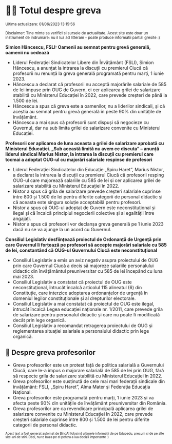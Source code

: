 # 👩‍🏫 Totul despre greva
<sub>Ultima actualizare: 01/06/2023 13:15:56</sub>

<sub>Disclaimer: Tine minte sa verifici si sursele de actualitate. Acest site este doar un instrument de indrumare: nu il lua ad litteram - poate produce informatii partial gresite :)</sub>

**Simion Hăncescu, FSLI: Oamenii au semnat pentru grevă generală, oamenii nu cedează**

- Liderul Federației Sindicatelor Libere din Învățământ (FSLI), Simion Hăncescu, a anunțat la intrarea la discuții cu premierul Ciucă că profesorii nu renunță la greva generală programată pentru marți, 1 iunie 2023.
- Hăncescu a declarat că profesorii nu acceptă majorările salariale de 585 de lei impuse prin OUG de Guvern, ci cer aplicarea grilei de salarizare stabilită cu Ministerul Educației în 2022, care prevede creșteri de până la 1.500 de lei.
- Hăncescu a spus că greva este a oamenilor, nu a liderilor sindicali, și că aceștia au semnat pentru grevă generală în peste 90% din unitățile de învățământ.
- Hăncescu a mai spus că profesorii sunt dispuși să negocieze cu Guvernul, dar nu sub limita grilei de salarizare convenite cu Ministerul Educației.

**Profesorii cer aplicarea de luna aceasta a grilei de salarizare aprobată cu Ministerul Educației. „Sub această limită nu avem ce discuta” – anunță liderul sindical Marius Nistor, la intrarea la discuții cu premierul care tocmai a adoptat OUG-ul cu majorări salariale respinse de profesori**

- Liderul Federației Sindicatelor din Educație „Spiru Haret”, Marius Nistor, a declarat la intrarea la discuții cu premierul Ciucă că profesorii resping OUG-ul care majorează salariile cu 585 de lei și cer aplicarea grilei de salarizare stabilită cu Ministerul Educației în 2022.
- Nistor a spus că grila de salarizare prevede creșteri salariale cuprinse între 800 și 1.500 de lei pentru diferite categorii de personal didactic și că aceasta este singura soluție acceptabilă pentru profesori.
- Nistor a spus că OUG-ul adoptat de Guvern este neconstituțional și ilegal și că încalcă principiul negocierii colective și al egalității între angajați.
- Nistor a spus că profesorii vor declanșa greva generală pe 1 iunie 2023 dacă nu se va ajunge la un acord cu Guvernul.

**Consiliul Legislativ desființează proiectul de Ordonanță de Urgență prin care Guvernul îi forțează pe profesori să accepte majorări salariale cu 585 de lei, constantând că OUG-ul Guvernului Ciucă este neconstituțional**

- Consiliul Legislativ a emis un aviz negativ asupra proiectului de OUG prin care Guvernul Ciucă a decis să majoreze salariile personalului didactic din învățământul preuniversitar cu 585 de lei începând cu luna mai 2023.
- Consiliul Legislativ a constatat că proiectul de OUG este neconstituțional, întrucât încalcă articolul 115 alineatul (6) din Constituție, care interzice adoptarea ordonanțelor de urgență în domeniul legilor constituționale și al drepturilor electorale.
- Consiliul Legislativ a mai constatat că proiectul de OUG este ilegal, întrucât încalcă Legea educației naționale nr. 1/2011, care prevede grila de salarizare pentru personalul didactic și care nu poate fi modificată decât prin lege organică.
- Consiliul Legislativ a recomandat retragerea proiectului de OUG și reglementarea situației salariale a personalului didactic prin lege organică.

## 🏫 Despre greva profesorilor

- Greva profesorilor este un protest față de politica salarială a Guvernului Ciucă, care le-a impus o majorare salarială de 585 de lei prin OUG, fără să respecte grila de salarizare stabilită cu Ministerul Educației în 2022.
- Greva profesorilor este susținută de cele mai mari federații sindicale din învățământ: FSLI, „Spiru Haret”, Alma Mater și Federația Educația Național.
- Greva profesorilor este programată pentru marți, 1 iunie 2023 și va afecta peste 90% din unitățile de învățământ preuniversitar din România.
- Greva profesorilor are ca revendicare principală aplicarea grilei de salarizare convenite cu Ministerul Educației în 2022, care prevede creșteri salariale cuprinse între 800 și 1.500 de lei pentru diferite categorii de personal didactic.


<sub><sub>Acest text a fost generat automat de BingAI folosind ultimele informatii de pe Edupedu, precum si de pe alte site-uri de stiri. Deci, nu te baza pe el pentru a lua decizii importante :)</sub></sub>